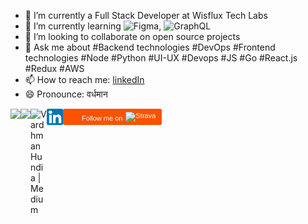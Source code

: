 - 🔭 I’m currently a Full Stack Developer at Wisflux Tech Labs
- 🌱 I’m currently learning <img alt="Figma" width="24px" src="https://shorturl.at/eiGHV" />, <img alt="GraphQL" width="24px" src="https://shorturl.at/tvwO0" />
- 👯 I’m looking to collaborate on open source projects
- 💬 Ask me about #Backend technologies #DevOps #Frontend technologies #Node #Python #UI-UX #Devops #JS #Go #React.js #Redux #AWS
- 📫 How to reach me: [linkedIn](linkedin.com/in/vardhman-hundia)
- 😄 Pronounce: वर्धमान
<!-- - ⚡ Fun fact: Did you know how many total programming languages? – it’s 698 and still counting. -->



<img align="left" src="https://github-readme-stats.vercel.app/api?username=vardhmanhundia&show_icons=true&line_height=24&theme=dark&count_private=true&include_all_commits=true&custom_title=%23%20GitHub%20Stats%20%E2%9C%85" />


<img align="left" src="https://github-readme-stats.vercel.app/api/top-langs/?username=vardhmanhundia&theme=dark&layout=compact&langs_count=10&custom_title=%23%20Most%20Used%20Languages%20%F0%9F%91%A8%F0%9F%8F%BD%E2%80%8D%F0%9F%92%BB&card_width=445" />

<a href="https://gitlab.com/vardhman123">
    <img align="left" alt="Vardhman Hundia | Medium" width="26px" src="https://about.gitlab.com/images/press/logo/png/gitlab-icon-rgb.png" />
  </a>

<a href="https://www.linkedin.com/in/vardhman-hundia/">
    <img align="left" alt="Vardhman Hundia | Linkedin" width="26px" src="https://github.com/UtkarshChaurasia/UtkarshChaurasia/blob/master/Assets/Icons/Linkedin.svg" />
  </a>

<a style="display:inline-block;background-color:#FC5200;color:#fff;padding:5px 10px 5px 30px;font-size:11px;font-family:Helvetica, Arial, sans-serif;white-space:nowrap;text-decoration:none;background-repeat:no-repeat;background-position:10px center;border-radius:3px;background-image:url('http://badges.strava.com/logo-strava-echelon.png')" href='http://strava.com/athletes/98266638' target="_clean">
  Follow me on
  <img src='http://badges.strava.com/logo-strava.png' alt='Strava' style='margin-left:2px;vertical-align:text-bottom' height=13 width=51 />
</a>
